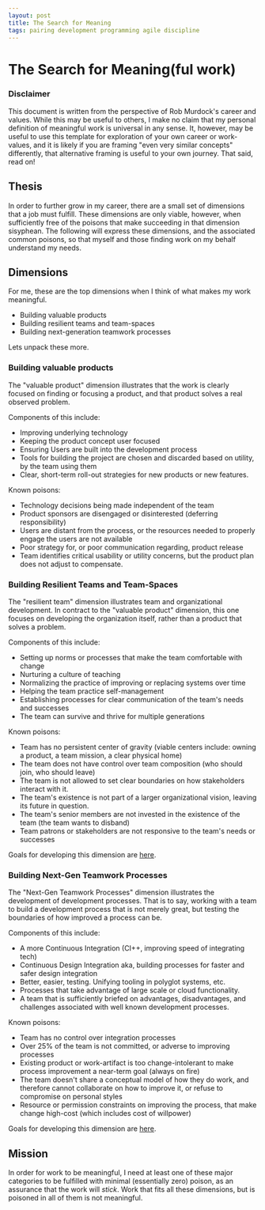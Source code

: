 ```yaml
---
layout: post
title: The Search for Meaning
tags: pairing development programming agile discipline
---
```


# The Search for Meaning(ful work)

### Disclaimer

This document is written from the perspective of Rob Murdock's career and values. While this may be useful to others, I make no claim that my personal definition of meaningful work is universal in any sense. It, however, may be useful to use this template for exploration of your own career or work-values, and it is likely if you are framing "even very similar concepts" differently, that alternative framing is useful to your own journey. That said, read on! 

## Thesis

In order to further grow in my career, there are a small set of dimensions that a job must fulfill. These dimensions are only viable, however, when sufficiently free of the poisons that make succeeding in that dimension sisyphean. The following will express these dimensions, and the associated common poisons, so that myself and those finding work on my behalf understand my needs.

## Dimensions

For me, these are the top dimensions when I think of what makes my work meaningful.

  - Building valuable products
  - Building resilient teams and team-spaces
  - Building next-generation teamwork processes
  
Lets unpack these more.

### Building valuable products

The "valuable product" dimension illustrates that the work is clearly focused on finding or focusing a product, and that product solves a real observed problem.

Components of this include:
  
  - Improving underlying technology
  - Keeping the product concept user focused
  - Ensuring Users are built into the development process
  - Tools for building the project are chosen and discarded based on utility, by the team using them
  - Clear, short-term roll-out strategies for new products or new features. 

Known poisons:

  - Technology decisions being made independent of the team
  - Product sponsors are disengaged or disinterested (deferring responsibility)
  - Users are distant from the process, or the resources needed to properly engage the users are not available
  - Poor strategy for, or poor communication regarding, product release
  - Team identifies critical usability or utility concerns, but the product plan does not adjust to compensate.
   

### Building Resilient Teams and Team-Spaces

The "resilient team" dimension illustrates team and organizational development. In contract to the "valuable product" dimension, this one focuses on developing the organization itself, rather than a product that solves a problem.

Components of this include:

  - Setting up norms or processes that make the team comfortable with change
  - Nurturing a culture of teaching
  - Normalizing the practice of improving or replacing systems over time
  - Helping the team practice self-management
  - Establishing processes for clear communication of the team's needs and successes
  - The team can survive and thrive for multiple generations
  
Known poisons:

  - Team has no persistent center of gravity (viable centers include: owning a product, a team mission, a clear physical home)
  - The team does not have control over team composition (who should join, who should leave)
  - The team is not allowed to set clear boundaries on how stakeholders interact with it.
  - The team's existence is not part of a larger organizational vision, leaving its future in question.
  - The team's senior members are not invested in the existence of the team (the team wants to disband)
  - Team patrons or stakeholders are not responsive to the team's needs or successes

Goals for developing this dimension are [here](./ResilientTeamsAndOrgs.md).

### Building Next-Gen Teamwork Processes

The "Next-Gen Teamwork Processes" dimension illustrates the development of development processes. That is to say, working with a team to build a development process that is not merely great, but testing the boundaries of how improved a process can be.

Components of this include:

  - A more Continuous Integration (CI++, improving speed of integrating tech)
  - Continuous Design Integration aka, building processes for faster and safer design integration
  - Better, easier, testing. Unifying tooling in polyglot systems, etc.
  - Processes that take advantage of large scale or cloud functionality.
  - A team that is sufficiently briefed on advantages, disadvantages, and challenges associated with well known development processes. 
  
Known poisons:

  - Team has no control over integration processes
  - Over 25% of the team is not committed, or adverse to improving processes
  - Existing product or work-artifact is too change-intolerant to make process improvement a near-term goal (always on fire)
  - The team doesn't share a conceptual model of how they do work, and therefore cannot collaborate on how to improve it, or refuse to compromise on personal styles
  - Resource or permission constraints on improving the process, that make change high-cost (which includes cost of willpower)
  
Goals for developing this dimension are [here](./NextGenProcessesGoals.md).
  
  ## Mission
  
  In order for work to be meaningful, I need at least one of these major categories to be fulfilled with minimal (essentially zero) poison, as an assurance that the work will *stick*. Work that fits all these dimensions, but is poisoned in all of them is not meaningful.